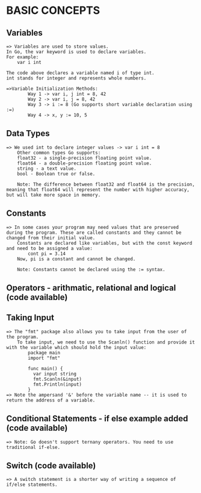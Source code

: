 # BASIC CONCEPTS

## Variables

    => Variables are used to store values.
    In Go, the var keyword is used to declare variables.
    For example:
        var i int

    The code above declares a variable named i of type int.
    int stands for integer and represents whole numbers.
    
    =>Variable Initialization Methods:
            Way 1 -> var i, j int = 8, 42
            Way 2 -> var i, j = 8, 42
            Way 3 -> i := 8 (Go supports short variable declaration using :=)
            Way 4 -> x, y := 10, 5

## Data Types
    
    => We used int to declare integer values -> var i int = 8 
        Other common types Go supports:
        float32 - a single-precision floating point value.
        float64 - a double-precision floating point value.
        string - a text value.
        bool - Boolean true or false.
        
        Note: The difference between float32 and float64 is the precision, meaning that float64 will represent the number with higher accuracy, but will take more space in memory.

## Constants
    => In some cases your program may need values that are preserved during the program. These are called constants and they cannot be changed from their initial value.
        Constants are declared like variables, but with the const keyword and need to be assigned a value:
            cont pi = 3.14
        Now, pi is a constant and cannot be changed.

        Note: Constants cannot be declared using the := syntax.
        
## Operators - arithmatic, relational and logical (code available)

## Taking Input
    => The "fmt" package also allows you to take input from the user of the program.
        To take input, we need to use the Scanln() function and provide it with the variable which should hold the input value:
            package main
            import "fmt"

            func main() {
              var input string
              fmt.Scanln(&input)
              fmt.Println(input) 
            }
    => Note the ampersand '&' before the variable name -- it is used to return the address of a variable.

## Conditional Statements - if else example added (code available)
    => Note: Go doesn't support ternany operators. You need to use traditional if-else.

## Switch (code available)
    => A switch statement is a shorter way of writing a sequence of if/else statements.
